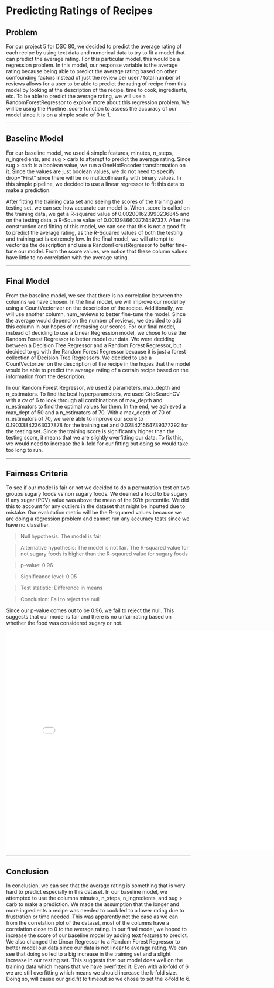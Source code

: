 # Predicting Ratings of Recipes

## Problem
For our project 5 for DSC 80, we decided to predict the average rating of each recipe by using text data and numerical data to try to fit a model that can predict the average rating. For this particular model, this would be a regression problem. In this model, our response variable is the average rating because being able to predict the average rating based on other confounding factors instead of just the review per user / total number of reviews allows for a user to be able to predict the rating of recipe from this model by looking at the description of the recipe, time to cook, ingredients, etc. To be able to predict the average rating, we will use a RandomForestRegressor to explore more about this regression problem. We will be using the Pipeline .score function to assess the accuracy of our model since it is on a simple scale of 0 to 1.

---
## Baseline Model

For our baseline model, we used 4 simple features, minutes, n_steps, n_ingredients, and sug > carb to attempt to predict the average rating. Since sug > carb is a boolean value, we run a OneHotEncoder transformation on it. Since the values are just boolean values, we do not need to specify drop="First" since there will be no multicollinearity with binary values. In this simple pipeline, we decided to use a linear regressor to fit this data to make a prediction. 

After fitting the training data set and seeing the scores of the training and testing set, we can see how accurate our model is. When .score is called on the training data, we get a R-squared value of 0.002001623990236845 and on the testing data, a R-Square value of 0.0013986603724497337. After the construction and fitting of this model, we can see that this is not a good fit to predict the average rating, as the R-Squared values of both the testing and training set is extremely low. In the final model, we will attempt to vectorize the description and use a RandomForestRegressor to better fine-tune our model. From the score values, we notice that these column values have little to no correlation with the average rating. 

---
## Final Model

From the baseline model, we see that there is no correlation between the columns we have chosen. In the final model, we will improve our model by using a CountVectorizer on the description of the recipe. Additionally, we will use another column, num_reviews to better fine-tune the model. Since the average would depend on the number of reviews, we decided to add this column in our hopes of increasing our scores. For our final model, instead of deciding to use a Linear Regression model, we chose to use the Random Forest Regressor to better model our data. We were deciding between a Decision Tree Regressor and a Random Forest Regressor, but decided to go with the Random Forest Regressor because it is just a forest collection of Decision Tree Regressors. We decided to use a CountVectorizer on the description of the recipe in the hopes that the model would be able to predict the average rating of a certain recipe based on the information from the description. 

In our Random Forest Regressor, we used 2 parameters, max_depth and n_estimators. To find the best hyperparameters, we used GridSearchCV with a cv of 6 to look through all combinations of max_depth and n_estimators to find the optimal values for them. In the end, we achieved a max_dept of 50 and a n_estimators of 70. With a max_depth of 70 of n_estimators of 70, we were able to improve our score to 0.19033842363037878 for the training set and 0.028421564739377292 for the testing set. Since the training score is significantly higher than the testing score, it means that we are slightly overfitting our data. To fix this, we would need to increase the k-fold for our fitting but doing so would take too long to run. 

---
## Fairness Criteria
To see if our model is fair or not we decided to do a permutation test on two groups sugary foods vs non sugary foods. We deemed a food to be sugary if any sugar (PDV) value was above the mean of the 97th percentile. We did this to account for any outliers in the dataset that might be inputted due to mistake. Our evalutation metric will be the R-squared values because we are doing a regression problem and cannot run any accuracy tests since we have no classifier. 
> Null hypothesis: The model is fair 

> Alternative hypothesis: The model is not fair. The R-squared value for not sugary foods is higher than the R-sqaured value for sugary foods

>p-value: 0.96

>Significance level: 0.05

>Test statistic: Difference in means

>Conclusion: Fail to reject the null

Since our p-value comes out to be 0.96, we fail to reject the null. This suggests that our model is fair and there is no unfair rating based on whether the food was considered sugary or not. 
<iframe src="assets/fairness.html" width=800 height=600 frameBorder=0></iframe>

---
## Conclusion
In conclusion, we can see that the average rating is something that is very hard to predict especially in this dataset. In our baseline model, we attempted to use the columns minutes, n_steps, n_ingredients, and sug > carb to make a prediction. We made the assumption that the longer and more ingredients a recipe was needed to cook led to a lower rating due to frustration or time needed. This was apparently not the case as we can from the correlation plot of the dataset, most of the columns have a correlation close to 0 to the average rating. In our final model, we hoped to increase the score of our baseline model by adding text features to predict. We also changed the Linear Regressor to a Random Forest Regressor to better model our data since our data is not linear to average rating. We can see that doing so led to a big increase in the training set and a slight increase in our testing set. This suggests that our model does well on the training data which means that we have overfitted it. Even with a k-fold of 6 we are still overfitting which means we should increase the k-fold size. Doing so, will cause our grid.fit to timeout so we chose to set the k-fold to 6.
